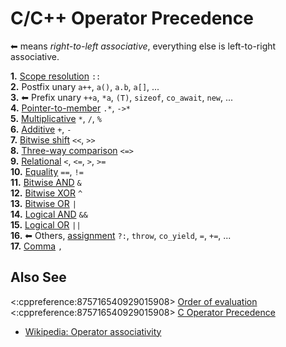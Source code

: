 # C/C++ Operator Precedence

⬅ means *right-to-left associative*,
everything else is left-to-right associative.

**1.** [Scope resolution](https://en.cppreference.com/w/cpp/language/identifiers#Qualified_identifiers) `::`  
**2.** Postfix unary `a++`, `a()`, `a.b`, `a[]`, ...  
**3.** ⬅ Prefix unary `++a`, `*a`, `(T)`, `sizeof`, `co_await`, `new`, ...  
**4.** [Pointer-to-member](https://en.cppreference.com/w/cpp/language/operator_member_access#Built-in_pointer-to-member_access_operators) `.*`, `->*`  
**5.** [Multiplicative](https://en.cppreference.com/w/cpp/language/operator_arithmetic#Multiplicative_operators) `*`, `/`, `%`  
**6.** [Additive](https://en.cppreference.com/w/cpp/language/operator_arithmetic#Additive_operators) `+`, `-`  
**7.** [Bitwise shift](https://en.cppreference.com/w/cpp/language/operator_arithmetic#Bitwise_shift_operators) `<<`, `>>`  
**8.** [Three-way comparison](https://en.cppreference.com/w/cpp/language/operator_comparison#Three-way_comparison) `<=>`  
**9.** [Relational](https://en.cppreference.com/w/cpp/language/operator_comparison) `<`, `<=`, `>`, `>=`  
**10.** [Equality](https://en.cppreference.com/w/cpp/language/operator_comparison) `==`, `!=`  
**11.** [Bitwise AND](https://en.cppreference.com/w/cpp/language/operator_arithmetic#Bitwise_logic_operators) `&`  
**12.** [Bitwise XOR](https://en.cppreference.com/w/cpp/language/operator_arithmetic#Bitwise_logic_operators) `^`  
**13.** [Bitwise OR](https://en.cppreference.com/w/cpp/language/operator_arithmetic#Bitwise_logic_operators) `|`  
**14.**  [Logical AND](https://en.cppreference.com/w/cpp/language/operator_logical) `&&`  
**15.** [Logical OR](https://en.cppreference.com/w/cpp/language/operator_logical) `||`  
**16.** ⬅ Others, [assignment](https://en.cppreference.com/w/cpp/language/operator_assignment#Builtin_direct_assignment) `?:`, `throw`, `co_yield`, `=`, `+=`, ...  
**17.** [Comma](https://en.cppreference.com/w/cpp/language/operator_other#Built-in_comma_operator) `,`

## Also See
<:cppreference:875716540929015908>
[Order of evaluation](https://en.cppreference.com/w/cpp/language/eval_order)  
<:cppreference:875716540929015908>
[C Operator Precedence](https://en.cppreference.com/w/c/language/operator_precedence)
- [Wikipedia: Operator associativity](https://en.wikipedia.org/wiki/Operator_associativity)  